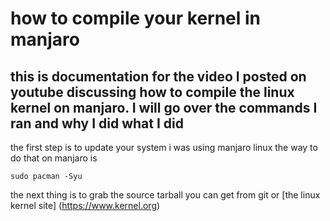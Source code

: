 # how to compile your kernel in manjaro
## this is documentation for the video I posted on youtube discussing how to compile the linux kernel on manjaro. I will go over the commands I ran and why I did what I did
the first step is to update your system i was using manjaro linux the way to do that on manjaro is 

``` sudo pacman -Syu ```

the next thing is to grab the source tarball you can get from git or [the linux kernel site] (https://www.kernel.org)
